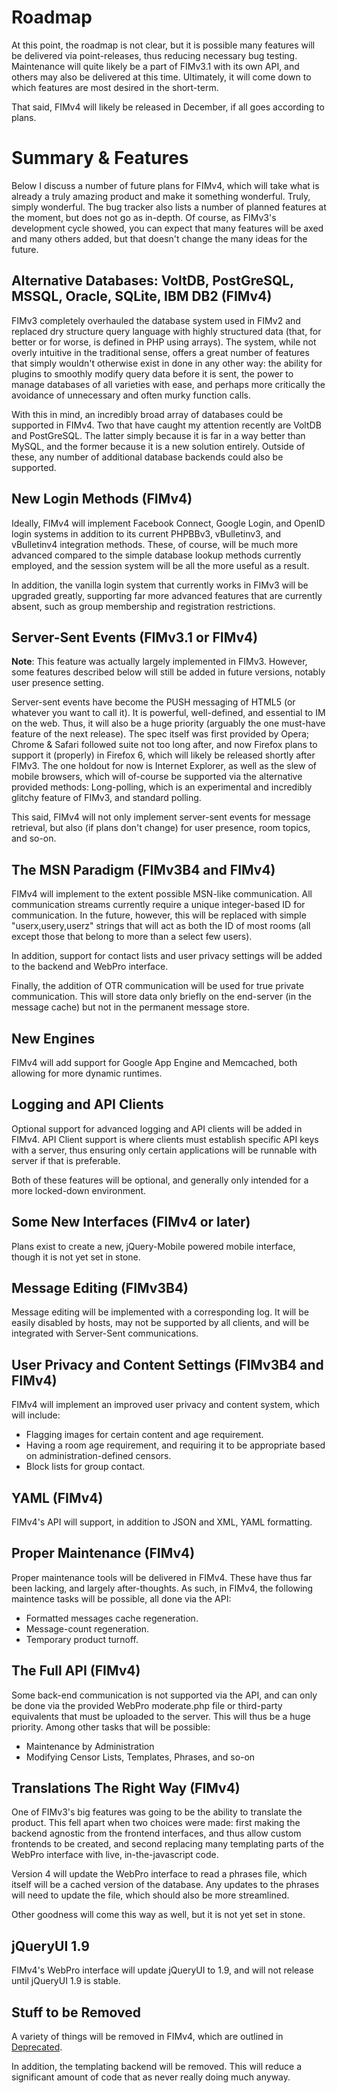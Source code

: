 # Roadmap #
At this point, the roadmap is not clear, but it is possible many features will be delivered via point-releases, thus reducing necessary bug testing. Maintenance will quite likely be a part of FIMv3.1 with its own API, and others may also be delivered at this time. Ultimately, it will come down to which features are most desired in the short-term.

That said, FIMv4 will likely be released in December, if all goes according to plans.

# Summary & Features #
Below I discuss a number of future plans for FIMv4, which will take what is already a truly amazing product and make it something wonderful. Truly, simply wonderful. The bug tracker also lists a number of planned features at the moment, but does not go as in-depth. Of course, as FIMv3's development cycle showed, you can expect that many features will be axed and many others added, but that doesn't change the many ideas for the future.


## Alternative Databases: VoltDB, PostGreSQL, MSSQL, Oracle, SQLite, IBM DB2 (FIMv4) ##
FIMv3 completely overhauled the database system used in FIMv2 and replaced dry structure query language with highly structured data (that, for better or for worse, is defined in PHP using arrays). The system, while not overly intuitive in the traditional sense, offers a great number of features that simply wouldn't otherwise exist in done in any other way: the ability for plugins to smoothly modify query data before it is sent, the power to manage databases of all varieties with ease, and perhaps more critically the avoidance of unnecessary and often murky function calls.

With this in mind, an incredibly broad array of databases could be supported in FIMv4. Two that have caught my attention recently are VoltDB and PostGreSQL. The latter simply because it is far in a way better than MySQL, and the former because it is a new solution entirely. Outside of these, any number of additional database backends could also be supported.


## New Login Methods (FIMv4) ##
Ideally, FIMv4 will implement Facebook Connect, Google Login, and OpenID login systems in addition to its current PHPBBv3, vBulletinv3, and vBulletinv4 integration methods. These, of course, will be much more advanced compared to the simple database lookup methods currently employed, and the session system will be all the more useful as a result.

In addition, the vanilla login system that currently works in FIMv3 will be upgraded greatly, supporting far more advanced features that are currently absent, such as group membership and registration restrictions.


## Server-Sent Events (FIMv3.1 or FIMv4) ##
**Note**: This feature was actually largely implemented in FIMv3. However, some features described below will still be added in future versions, notably user presence setting.

Server-sent events have become the PUSH messaging of HTML5 (or whatever you want to call it). It is powerful, well-defined, and essential to IM on the web. Thus, it will also be a huge priority (arguably the one must-have feature of the next release). The spec itself was first provided by Opera; Chrome & Safari followed suite not too long after, and now Firefox plans to support it (properly) in Firefox 6, which will likely be released shortly after FIMv3. The one holdout for now is Internet Explorer, as well as the slew of mobile browsers, which will of-course be supported via the alternative provided methods: Long-polling, which is an experimental and incredibly glitchy feature of FIMv3, and standard polling.

This said, FIMv4 will not only implement server-sent events for message retrieval, but also (if plans don't change) for user presence, room  topics, and so-on.


## The MSN Paradigm (FIMv3B4 and FIMv4) ##
FIMv4 will implement to the extent possible MSN-like communication. All communication streams currently require a unique integer-based ID for communication. In the future, however, this will be replaced with simple "userx,usery,userz" strings that will act as both the ID of most rooms (all except those that belong to more than a select few users).

In addition, support for contact lists and user privacy settings will be added to the backend and WebPro interface.

Finally, the addition of OTR communication will be used for true private communication. This will store data only briefly on the end-server (in the message cache) but not in the permanent message store.

## New Engines ##
FIMv4 will add support for Google App Engine and Memcached, both allowing for more dynamic runtimes.


## Logging and API Clients ##
Optional support for advanced logging and API clients will be added in FIMv4. API Client support is where clients must establish specific API keys with a server, thus ensuring only certain applications will be runnable with server if that is preferable.

Both of these features will be optional, and generally only intended for a more locked-down environment.


## Some New Interfaces (FIMv4 or later) ##
Plans exist to create a new, jQuery-Mobile powered mobile interface, though it is not yet set in stone.


## Message Editing (FIMv3B4) ##
Message editing will be implemented with a corresponding log. It will be easily disabled by hosts, may not be supported by all clients, and will be integrated with Server-Sent communications.


## User Privacy and Content Settings (FIMv3B4 and FIMv4) ##
FIMv4 will implement an improved user privacy and content system, which will include:
  * Flagging images for certain content and age requirement.
  * Having a room age requirement, and requiring it to be appropriate based on administration-defined censors.
  * Block lists for group contact.


## YAML (FIMv4) ##
FIMv4's API will support, in addition to JSON and XML, YAML formatting.


## Proper Maintenance (FIMv4) ##
Proper maintenance tools will be delivered in FIMv4. These have thus far been lacking, and largely after-thoughts. As such, in FIMv4, the following maintence tasks will be possible, all done via the API:
  * Formatted messages cache regeneration.
  * Message-count regeneration.
  * Temporary product turnoff.


## The Full API (FIMv4) ##
Some back-end communication is not supported via the API, and can only be done via the provided WebPro moderate.php file or third-party equivalents that must be uploaded to the server. This will thus be a huge priority. Among other tasks that will be possible:
  * Maintenance by Administration
  * Modifying Censor Lists, Templates, Phrases, and so-on


## Translations The Right Way (FIMv4) ##
One of FIMv3's big features was going to be the ability to translate the product. This fell apart when two choices were made: first making the backend agnostic from the frontend interfaces, and thus allow custom frontends to be created, and second replacing many templating parts of the WebPro interface with live, in-the-javascript code.

Version 4 will update the WebPro interface to read a phrases file, which itself will be a cached version of the database. Any updates to the phrases will need to update the file, which should also be more streamlined.

Other goodness will come this way as well, but it is not yet set in stone.

## jQueryUI 1.9 ##
FIMv4's WebPro interface will update jQueryUI to 1.9, and will not release until jQueryUI 1.9 is stable.


## Stuff to be Removed ##
A variety of things will be removed in FIMv4, which are outlined in [Deprecated](Deprecated.md).

In addition, the templating backend will be removed. This will reduce a significant amount of code that as never really doing much anyway.